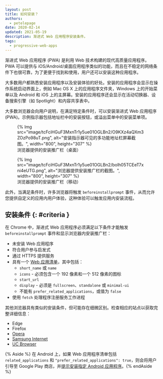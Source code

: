 ```yaml
---
layout: post
title: 如何安装？
authors:
  - petelepage
date: 2020-02-14
updated: 2021-05-19
description: 渐进式 Web 应用程序安装条件。
tags:
  - progressive-web-apps
---
```


渐进式 Web 应用程序 (PWA) 是利用 Web 技术构建的现代高质量应用程序。PWA 可以提供与 iOS/Android/桌面应用程序类似的功能，而且在不稳定的网络条件下也很可靠，为了更便于找到和使用，用户还可以安装这种应用程序。

大多数用户都熟悉安装应用程序以及安装体验的好处。安装的应用程序会显示在操作系统启动界面上，例如 Mac OS X 上的应用程序文件夹，Windows 上的开始菜单以及 Android 和 iOS 上的主屏幕。安装的应用程序还会显示在活动切换器、设备搜索引擎（如 Spotlight）和内容共享表中。

大多数浏览器会向用户说明，在满足特定条件时，可以安装渐进式 Web 应用程序 (PWA)。示例指示器包括地址栏中的安装按钮，或溢出菜单中的安装菜单项。

<div class="w-columns">
  <figure id="browser-install-promo">{% Img src="image/tcFciHGuF3MxnTr1y5ue01OGLBn2/O9KXz4aQXm3ZOzPo98uT.png", alt="安装指示器可见的多功能地址栏屏幕截图。", width="800", height="307" %}<figcaption>浏览器提供的安装推广栏（桌面）</figcaption></figure>
  <figure>{% Img src="image/tcFciHGuF3MxnTr1y5ue01OGLBn2/bolh05TCEeT7xni4eUTG.png", alt="浏览器提供安装推广栏的截图。", width="800", height="307" %}<figcaption>浏览器提供的安装推广栏（移动）</figcaption></figure>
</div>

此外，当满足条件时，许多浏览器将触发 `beforeinstallprompt` 事件，从而允许您提供自定义的应用内用户体验，这种体验可以触发应用内安装流程。

## 安装条件 {: #criteria }

在 Chrome 中，渐进式 Web 应用程序必须满足以下条件才能触发 `beforeinstallprompt` 事件和显示浏览器内安装推广栏：

- 未安装 Web 应用程序
- 符合用户参与启发式
- 通过 HTTPS 提供服务
- 具有一个 [Web 应用清单](/add-manifest/)，其中包括：
    - `short_name` 或 `name`
    - `icons` - 必须包含一个 192 像素和一个 512 像素的图标
    - `start_url`
    - `display` - 必须是 `fullscreen`、`standalone` 或 `minimal-ui`
    - 不能有 `prefer_related_applications`，或值为 `false`
- 使用 `fetch` 处理程序注册服务工作进程

其他浏览器具有类似的安装条件，但可能存在细微区别。检查相应的站点以获取完整详细信息：

- Edge
- Firefox
- [Opera](https://dev.opera.com/articles/installable-web-apps/)
- [Samsung Internet](https://hub.samsunginter.net/docs/ambient-badging/)
- [UC Browser](https://plus.ucweb.com/docs/pwa/docs-en/zvrh56)

{% Aside %} 在 Android 上，如果 Web 应用程序清单包括 `related_applications` 和 `"prefer_related_applications": true`，则会将用户引导至 Google Play 商店，并[提示安装指定 Android 应用程序](https://developer.chrome.com/blog/app-install-banners-native/)。{% endAside %}
